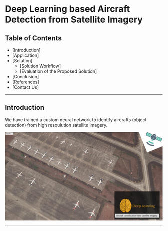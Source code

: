 # Deep Learning based Aircraft Detection from Satellite Imagery

## Table of Contents ##

* [Introduction]
* [Application]
* [Solution]
  * [Solution Workflow]
  * [Evaluation of the Proposed Solution]
* [Conclusion]
* [References]
* [Contact Us]

- - - -

## Introduction  ##

We have trained a custom neural network to identify aircrafts (object detection) from high resoulution satellite imagery.

<img src="https://github.com/Karthikkannan-AI/Deep-Learning-based-Aircraft-Detection-from-satellite-imagery/blob/main/resources/Introduction.jpeg?raw=true">


- - - -


